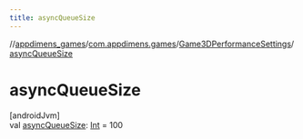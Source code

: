```yaml
---
title: asyncQueueSize
---
```

//[appdimens_games](../../../index.html)/[com.appdimens.games](../index.html)/[Game3DPerformanceSettings](index.html)/[asyncQueueSize](async-queue-size.html)



# asyncQueueSize



[androidJvm]\
val [asyncQueueSize](async-queue-size.html): [Int](https://kotlinlang.org/api/core/kotlin-stdlib/kotlin/-int/index.html) = 100



